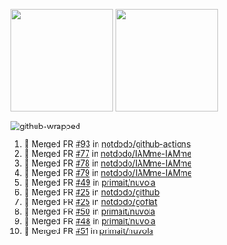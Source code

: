 <a href="https://github.com/notdodo"><img src="https://github-readme-stats.vercel.app/api?username=notdodo&count_private=true&theme=dark" height="180" /></a> <a href="https://github.com/notdodo"><img src="https://github-readme-stats.vercel.app/api/top-langs/?username=notdodo&langs_count=8&theme=dark&hide=tex,java,html,css&layout=compact" height="180" /></a>

![github-wrapped](https://github.com/notdodo/notdodo/assets/6991986/fb310ed4-7b6b-48dd-a447-4c85e6000edb)

<!--START_SECTION:activity-->
1. 🎉 Merged PR [#93](https://github.com/notdodo/github-actions/pull/93) in [notdodo/github-actions](https://github.com/notdodo/github-actions)
2. 🎉 Merged PR [#77](https://github.com/notdodo/IAMme-IAMme/pull/77) in [notdodo/IAMme-IAMme](https://github.com/notdodo/IAMme-IAMme)
3. 🎉 Merged PR [#78](https://github.com/notdodo/IAMme-IAMme/pull/78) in [notdodo/IAMme-IAMme](https://github.com/notdodo/IAMme-IAMme)
4. 🎉 Merged PR [#79](https://github.com/notdodo/IAMme-IAMme/pull/79) in [notdodo/IAMme-IAMme](https://github.com/notdodo/IAMme-IAMme)
5. 🎉 Merged PR [#49](https://github.com/primait/nuvola/pull/49) in [primait/nuvola](https://github.com/primait/nuvola)
6. 🎉 Merged PR [#25](https://github.com/notdodo/github/pull/25) in [notdodo/github](https://github.com/notdodo/github)
7. 🎉 Merged PR [#25](https://github.com/notdodo/goflat/pull/25) in [notdodo/goflat](https://github.com/notdodo/goflat)
8. 🎉 Merged PR [#50](https://github.com/primait/nuvola/pull/50) in [primait/nuvola](https://github.com/primait/nuvola)
9. 🎉 Merged PR [#48](https://github.com/primait/nuvola/pull/48) in [primait/nuvola](https://github.com/primait/nuvola)
10. 🎉 Merged PR [#51](https://github.com/primait/nuvola/pull/51) in [primait/nuvola](https://github.com/primait/nuvola)
<!--END_SECTION:activity-->
